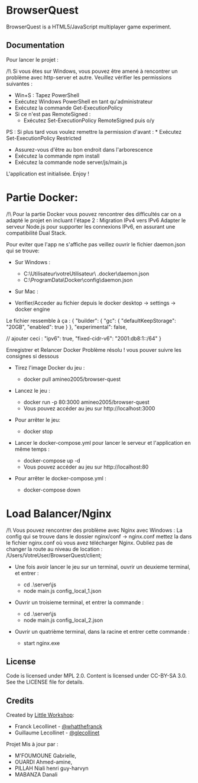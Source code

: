 # BrowserQuest

BrowserQuest is a HTML5/JavaScript multiplayer game experiment.

## Documentation

Pour lancer le projet :

/!\ Si vous êtes sur Windows, vous pouvez être amené à rencontrer un problème avec http-server et autre. Veuillez vérifier les permissions suivantes :

- Win+S : Tapez PowerShell
- Exécutez Windows PowerShell en tant qu'administrateur
- Exécutez la commande Get-ExecutionPolicy
- Si ce n'est pas RemoteSigned :
  - Exécutez Set-ExecutionPolicy RemoteSigned puis o/y

PS : Si plus tard vous voulez remettre la permission d'avant : \* Exécutez Set-ExecutionPolicy Restricted

- Assurez-vous d'être au bon endroit dans l'arborescence
- Exécutez la commande npm install
- Exécutez la commande node server/js/main.js

L'application est initialisée. Enjoy !

# Partie Docker:

/!\ Pour la partie Docker vous pouvez rencontrer des difficultés car on a adapté le projet en incluant l'étape 2 : Migration IPv4 vers IPv6 Adapter le serveur Node.js pour supporter les connexions IPv6, en assurant une compatibilité Dual Stack.

Pour eviter que l'app ne s'affiche pas veillez ouvrir le fichier daemon.json qui se trouve:

* Sur Windows :
  * C:\Utilisateur\votreUtilisateur\ .docker\daemon.json
  * C:\ProgramData\Docker\config\daemon.json

* Sur Mac : 
* Verifier/Acceder au fichier depuis le docker desktop -> settings -> docker engine

Le fichier ressemble à ça :
{
 "builder": {
  "gc": {
   "defaultKeepStorage": "20GB",
   "enabled": true
  }
 },
 "experimental": false,

 // ajouter ceci :
 "ipv6": true,
 "fixed-cidr-v6": "2001:db8:1::/64"
}

Enregistrer et Relancer Docker 
Problème résolu ! vous pouver suivre les consignes si dessous 

- Tirez l'image Docker du jeu :

  - docker pull amineo2005/browser-quest

- Lancez le jeu :
  - docker run -p 80:3000 amineo2005/browser-quest
  - Vous pouvez accéder au jeu sur http://localhost:3000
- Pour arrêter le jeu:

  - docker stop <id>

- Lancer le docker-compose.yml pour lancer le serveur et l'application en même temps :
  - docker-compose up -d
  - Vous pouvez accéder au jeu sur http://localhost:80
- Pour arrêter le docker-compose.yml :

  - docker-compose down

# Load Balancer/Nginx

/!\ Vous pouvez rencontrer des problème avec Nginx avec Windows :
La config qui se trouve dans le dossier nginx/conf -> nginx.conf mettez la dans le fichier nginx.conf où vous avez télécharger Nginx. 
Oubliez pas de changer la route au niveau de location : /Users/VotreUser/BrowserQuest/client;


- Une fois avoir lancer le jeu sur un terminal, ouvrir un deuxieme terminal, et entrer :

  - cd .\server\js
  - node main.js config_local_1.json

- Ouvrir un troisieme terminal, et entrer la commande :

  - cd .\server\js
  - node main.js config_local_2.json

- Ouvrir un quatrième terminal, dans la racine et entrer cette commande :
  - start nginx.exe

## License

Code is licensed under MPL 2.0. Content is licensed under CC-BY-SA 3.0.
See the LICENSE file for details.

## Credits

Created by [Little Workshop](http://www.littleworkshop.fr):

- Franck Lecollinet - [@whatthefranck](http://twitter.com/whatthefranck)
- Guillaume Lecollinet - [@glecollinet](http://twitter.com/glecollinet)

Projet Mis à jour par :

- M'FOUMOUNE Gabrielle,
- OUARDI Ahmed-amine,
- PILLAH Niali henri guy-harvyn
- MABANZA Danali
